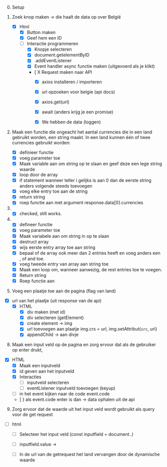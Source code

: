 0. Setup

1. Zoek knop maken -> die haalt de data op over België
    - [X] Html
        - [X] Button maken
        - [X] Geef hem een ID
      - [ ] Interactie programmeren
          - [X] Knopje selecteren
          - [X] document.getelementByID
          - [X] .addEventListener
          - [X] Event handler async functie maken (uitgevoerd als je klikt)
          - [ X Request maken naar API
            - [X] axios installeren / importeren
            - [X] url opzoeken voor belgie (api docs)  
            - [X] axios.get(url)
            - [X] await (anders krijg je een promise)
            - [X] We hebben de data (loggen)
    

4. Maak een functie die ongeacht het aantal currencies die in een land gebruikt worden, een string maakt. In een land kunnen één of twee currencies gebruikt worden:
    - [X] definieer functie
    - [X] voeg parameter toe
    - [X] Maak variable aan om string op te slaan en geef deze een lege string waarde  
    - [X] loop door de array
    - [X]  if statement wanneer teller i gelijks is aan 0 dan de eerste string anders volgende steeds toevoegen
    - [X] voeg elke entry toe aan de string 
    - [X] return string
    - [X] roep functie aan met argument response.data[0].currencies

5. - [X] checked, still works. 

6. - [X] defineer functie
   - [X] voeg parameter toe
   - [X] Maak variabele aan om string in op te slaan
   - [X] destruct array
   - [X] wijs eerste entry array toe aan string
   - [X] bepaal of de array ook meer dan 2 entries heeft en voeg anders een , of and toe. 
   - [X] voeg tweede entry van array aan string toe
   - [X] Maak een loop om, wanneer aanwezig, de rest entries toe te voegen.
   - [X] Return string
    -[X] Roep functie aan
    
7. Voeg een plaatje toe aan de pagina (flag van land)

- [X] url van het plaatje  (uit response van de api)
  -[X] HTML
    - [X] div maken (met id)
    - [X] div selecteren (getElement)
    - [X] create element -> img
    - [X] url toevoegen aan plaatje img.crs = url, img.setAttribut(`src`, url)  
    - [X] appendChild -> aan divje
    
8. Maak een input veld op de pagina en zorg ervoor dat als de gebruiker op enter drukt,

- [X] HTML
    - [X] Maak een inputveld
    - [X] id geven aan het inputveld
    - [X] Interacties 
      - [ ] inputveld selecteren
      - [ ] eventListener inputveld toevoegen (keyup)
    - [ ] in het event kijken naar de code event.code
    - [ } als event.code enter is dan -> data ophalen uit de api
    
9. Zorg ervoor dat de waarde uit het input veld wordt gebruikt als query voor de get request

- [ ] html
  - [ ] Selecteer het input veld (const inputfield = document..)
  - [ ] inputfield.value -> 
  - [ ] In de url van de getrequest het land vervangen door de dynamische waarde  


